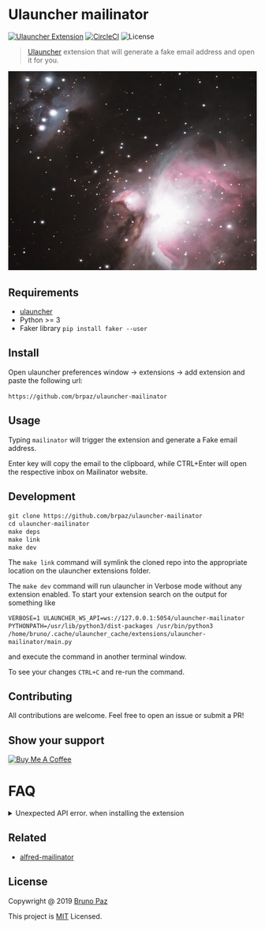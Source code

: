 # Ulauncher mailinator

[![Ulauncher Extension](https://img.shields.io/badge/Ulauncher-Extension-green.svg?style=for-the-badge)](https://ext.ulauncher.io/-/github-brpaz-ulauncher-mailinator)
[![CircleCI](https://img.shields.io/circleci/build/github/brpaz/ulauncher-mailinator.svg?style=for-the-badge)](https://circleci.com/gh/brpaz/ulauncher-mailinator)
![License](https://img.shields.io/github/license/brpaz/ulauncher-mailinator.svg?style=for-the-badge)

> [Ulauncher](https://ulauncher.io/) extension that will generate a fake email address and open it for you.

![demo](demo.gif)

## Requirements

* [ulauncher](https://ulauncher.io/)
* Python >= 3
* Faker library ```pip install faker --user```

## Install

Open ulauncher preferences window -> extensions -> add extension and paste the following url:

```https://github.com/brpaz/ulauncher-mailinator```

## Usage

Typing ```mailinator``` will trigger the extension and generate a Fake email address.

Enter key will copy the email to the clipboard, while CTRL+Enter will open the respective inbox on Mailinator website.

## Development

```
git clone https://github.com/brpaz/ulauncher-mailinator
cd ulauncher-mailinator
make deps
make link
make dev
```

The `make link` command will symlink the cloned repo into the appropriate location on the ulauncher extensions folder.

The `make dev` command will run ulauncher in Verbose mode without any extension enabled. To start your extension search on the output for something like

```
VERBOSE=1 ULAUNCHER_WS_API=ws://127.0.0.1:5054/ulauncher-mailinator PYTHONPATH=/usr/lib/python3/dist-packages /usr/bin/python3 /home/bruno/.cache/ulauncher_cache/extensions/ulauncher-mailinator/main.py
```

and execute the command in another terminal window.

To see your changes `CTRL+C` and re-run the command.

## Contributing

All contributions are welcome. Feel free to open an issue or submit a PR!

## Show your support

<a href="https://www.buymeacoffee.com/Z1Bu6asGV" target="_blank"><img src="https://www.buymeacoffee.com/assets/img/custom_images/orange_img.png" alt="Buy Me A Coffee" style="height: 41px !important;width: 174px !important;box-shadow: 0px 3px 2px 0px rgba(190, 190, 190, 0.5) !important;-webkit-box-shadow: 0px 3px 2px 0px rgba(190, 190, 190, 0.5) !important;" ></a>

# FAQ

<details><summary>Unexpected API error. when installing the extension</summary>
<p>
This error usually means that you have a missing Python dependency, necessary for the extension to run.
Please check the "requirements.txt" file and install the specified libraries with pip.
</p>
</details>

## Related

* [alfred-mailinator](https://github.com/AssafShalin/alfred-mailinator)

## License

Copywright @ 2019 [Bruno Paz](https://github.com/brpaz)

This project is [MIT](LLICENSE) Licensed.

